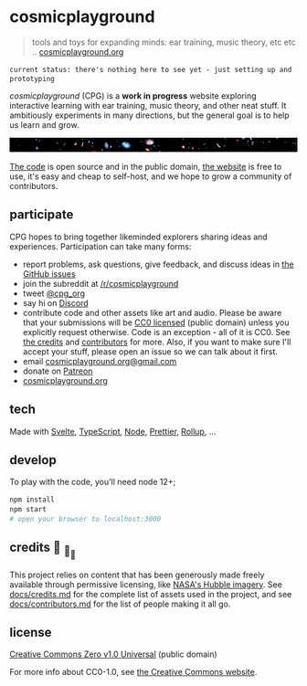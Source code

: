 # cosmicplayground

> tools and toys for expanding minds: ear training, music theory,
> etc etc .. [cosmicplayground.org](https://cosmicplayground.org)

    current status: there's nothing here to see yet - just setting up and prototyping

_cosmicplayground_ (CPG) is a **work in progress** website exploring interactive
learning with ear training, music theory, and other neat stuff.
It ambitiously experiments in many directions,
but the general goal is to help us learn and grow.

![galaxies](static/assets/space/galaxies_banner.jpg)

[The code](https://github.com/ryanatkn/cosmicplayground)
is open source and in the public domain,
[the website](https://cosmicplayground.org) is free to use,
it's easy and cheap to self-host,
and we hope to grow a community of contributors.

## participate

CPG hopes to bring together likeminded explorers
sharing ideas and experiences. Participation can take many forms:

- report problems, ask questions, give feedback, and discuss ideas in
  [the GitHub issues](https://github.com/ryanatkn/cosmicplayground/issues)
- join the subreddit at [/r/cosmicplayground](https://reddit.com/r/cosmicplayground)
- tweet [@cpg_org](https://twitter.com/cpg_org)
- say hi on [Discord](https://discord.gg/57XP5Pv)
- contribute code and other assets like art and audio.
  Please be aware that your submissions will be [CC0 licensed](LICENSE)
  (public domain) unless you explicitly request otherwise. 
  Code is an exception - all of it is CC0.
  See [the credits](docs/credits.md) and
  [contributors](docs/contributors.md) for more.
  Also, if you want to make sure I'll accept your stuff,
  please open an issue so we can talk about it first.
- email [cosmicplayground.org@gmail.com](mailto:cosmicplayground.org@gmail.com)
- donate on [Patreon](https://patreon.com/ryanatkn)
- [cosmicplayground.org](https://cosmicplayground.org)

## tech

Made with [Svelte](https://github.com/sveltejs/svelte),
[TypeScript](https://github.com/microsoft/TypeScript),
[Node](https://nodejs.org),
[Prettier](https://github.com/prettier/prettier),
[Rollup](https://github.com/rollup/rollup), ...

## develop

To play with the code, you'll need node 12+;

```bash
npm install
npm start
# open your browser to localhost:3000
```

## credits :turtle: <sub>:turtle:</sub><sub><sub>:turtle:</sub></sub>

This project relies on content that has been generously
made freely available through permissive licensing, like
[NASA's Hubble imagery](https://www.spacetelescope.org).
See [docs/credits.md](docs/credits.md) for
the complete list of assets used in the project,
and see [docs/contributors.md](docs/contributors.md)
for the list of people making it all go.

## license

[Creative Commons Zero v1.0 Universal](LICENSE) (public domain)

For more info about CC0-1.0, see
[the Creative Commons website](https://creativecommons.org/share-your-work/public-domain/cc0).